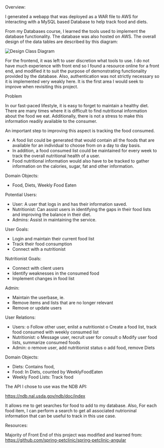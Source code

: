 Overview:

I generated a webapp that was deployed as a WAR file to AWS for interacting with a MySQL based Database to help track food and diets. 

From my Databases course, I learned the tools used to implement the database functionality. The database was also hosted on AWS. The overall design of the data tables are described by this diagram:

![Design Class Diagram](https://i.imgur.com/R4ZJXI4.jpg)

For the frontend, it was left to user discretion what tools to use. I do not have much experience with front end so I found a resource online for a front end, and modified it to suit the purpose of demonstrating functionality provided by the database. Also, authentication was not strictly necessary so it is implemented very weakly here. It is the first area I would seek to improve when revisiting this project.

Problem

In our fast-paced lifestyle, it is easy to forget to maintain a healthy diet. There are many times where it is difficult to find nutritional information about the food we eat. Additionally, there is not a stress to make this information readily available to the consumer. 

An important step to improving this aspect is tracking the food consumed. 
-	A food list could be generated that would contain all the foods that are available for an individual to choose from on a day to day basis. 
-	In addition, a food consumed list could be maintained for every week to track the overall nutritional health of a user.
-	Food nutritional information would also have to be tracked to gather information on the calories, sugar, fat and other information.

Domain Objects:
- Food, Diets, Weekly Food Eaten


Potential Users:
-	 User: A user that logs in and has their information saved.
-	Nutritionist: Can assist users in identifying the gaps in their food lists and improving the balance in their diet.
-	Admins: Assist in maintaining the service.

 User Goals:
-	Login and maintain their current food list
-	Track their food consumption
-	Connect with a nutritionist

Nutritionist Goals:
-	Connect with client users
-	Identify weaknesses in the consumed food
-	Implement changes in food list

Admin:
-	Maintain the userbase, ie.
-	Remove items and lists that are no longer relevant
-	Remove or update users

User Relations:
-	Users: 
o	Follow other user, enlist a nutritionist
o	Create a food list, track food consumed with weekly consumed list
-	Nutritionist: 
o	Message user, recruit user for consult
o	Modify user food lists, summarize consumed foods
-	Admin: 
o	remove user, add nutritionist status
o	add food, remove Diets 
 
Domain Objects:
-	Diets: Contains food, 
-	Food: In Diets, counted by WeeklyFoodEaten
-	Weekly Food Lists: Track food

The API I chose to use was the NDB API: 

https://ndb.nal.usda.gov/ndb/doc/index

It allows me to get searches for food to add to my database. Also, For each food item, I can perform a search to get all associated nutrioninal information that can be useful to track in this use case.

Resources:

Majority of Front End of this project was modified and learned from:
https://github.com/spring-petclinic/spring-petclinic-angular
